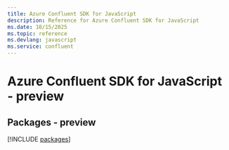 ```yaml
---
title: Azure Confluent SDK for JavaScript
description: Reference for Azure Confluent SDK for JavaScript
ms.date: 10/15/2025
ms.topic: reference
ms.devlang: javascript
ms.service: confluent
---
```

# Azure Confluent SDK for JavaScript - preview
## Packages - preview
[!INCLUDE [packages](confluent-index.md)]